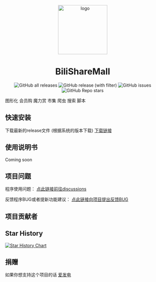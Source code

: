 <div align="center">
  <a href="https://github.com/mikumifa/BiliShareMall" target="_blank">
    <img width="160" src="assets/icon.ico" alt="logo">
  </a>
  <h1 id="koishi">BiliShareMall</h1>

![GitHub all releases](https://img.shields.io/github/downloads/mikumifa/BiliShareMall/total)
![GitHub release (with filter)](https://img.shields.io/github/v/release/mikumifa/BiliShareMall)
![GitHub issues](https://img.shields.io/github/issues/mikumifa/BiliShareMall)
![GitHub Repo stars](https://img.shields.io/github/stars/mikumifa/BiliShareMall)

</div>

图形化 会员购 魔力赏 市集 爬虫 搜索 脚本


## 快速安装

下载最新的release文件 (根据系统的版本下载) [下载链接](https://github.com/mikumifa/BiliShareMall/releases)

## 使用说明书

Coming soon

## 项目问题

程序使用问题： [点此链接前往discussions](https://github.com/mikumifa/BiliShareMall/discussions)

反馈程序BUG或者提新功能建议： [点此链接向项目提出反馈BUG](https://github.com/mikumifa/BiliShareMall/issues/new/choose)


## 项目贡献者

<!-- readme: collaborators,contributors -start -->
<!-- readme: collaborators,contributors -end -->


## Star History

[![Star History Chart](https://api.star-history.com/svg?repos=mikumifa/BiliShareMall&type=Date)](https://star-history.com/#mikumifa/BiliShareMall&Date)


## 捐赠

如果你想支持这个项目的话 [爱发电](https://afdian.com/a/mikumifa)
